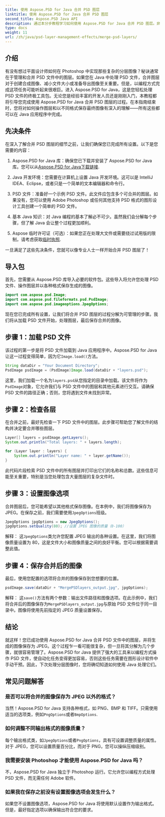 ```yaml
---
title: 使用 Aspose.PSD for Java 合并 PSD 图层
linktitle: 使用 Aspose.PSD for Java 合并 PSD 图层
second_title: Aspose.PSD Java API
description: 通过本分步教程学习如何使用 Aspose.PSD for Java 合并 PSD 图层。非常适合希望自动化图像处理任务的开发人员。
type: docs
weight: 11
url: /zh/java/psd-layer-management-effects/merge-psd-layers/
---
```

## 介绍

有没有想过平面设计师如何在 Photoshop 中实现那些复杂的分层图像？秘诀通常在于管理和合并 PSD 文件中的图层。如果您在 Java 中处理 PSD 文件，合并图层对于创建合成图像、减小文件大小或准备导出图像至关重要。但是，以编程方式完成这项任务可能听起来很艰巨。进入 Aspose.PSD for Java，这是您轻松处理 PSD 文件的终极工具包。无论您是经验丰富的开发人员还是刚刚入门，本教程都将引导您完成使用 Aspose.PSD for Java 合并 PSD 图层的过程。在本指南结束时，您将对如何操作图层和以不同格式保存最终图像有深入的理解——所有这些都可以在 Java 应用程序中完成。

## 先决条件

在深入了解合并 PSD 图层的细节之前，让我们确保您已完成所有设置。以下是您需要的内容：

1. Aspose.PSD for Java 库：确保您已下载并安装了 Aspose.PSD for Java 库。您可以从[Aspose.PSD for Java下载链接](https://releases.aspose.com/psd/java/).

2. Java 开发环境：您需要在计算机上设置 Java 开发环境。这可以是 IntelliJ IDEA、Eclipse，或者只是一个简单的文本编辑器和命令行。

3. PSD 文件：准备好一个示例 PSD 文件。此文件应包含多个可合并的图层。如果没有，您可以使用 Adobe Photoshop 或任何其他支持 PSD 格式的图形设计工具创建一个简单的 PSD 文件。

4. 基本 Java 知识：对 Java 编程的基本了解必不可少。虽然我们会分解每个步骤，但了解 Java 会让整个过程更加顺利。

5.  Aspose 临时许可证（可选）：如果您正在处理大文件或需要绕过试用版的限制，请考虑获取[临时执照](https://purchase.aspose.com/temporary-license/).

一旦满足了这些先决条件，您就可以像专业人士一样开始合并 PSD 图层了！

## 导入包

首先，您需要从 Aspose.PSD 库导入必要的软件包。这些导入将允许您处理 PSD 文件、操作图层并以各种格式保存生成的图像。

```java
import com.aspose.psd.Image;
import com.aspose.psd.fileformats.psd.PsdImage;
import com.aspose.psd.imageoptions.JpegOptions;
```

现在您已完成所有设置，让我们将合并 PSD 图层的过程分解为可管理的步骤。我们将从加载 PSD 文件开始，处理图层，最后保存合并的图像。

## 步骤 1：加载 PSD 文件

该过程的第一步是将 PSD 文件加载到 Java 应用程序中。Aspose.PSD for Java 让这一过程变得简单，因为它`Image.load()`方法。

```java
String dataDir = "Your Document Directory";
PsdImage psdImage = (PsdImage)Image.load(dataDir + "layers.psd");
```

这里，我们加载一个名为`layers.psd`从您指定的目录中加载。该文件将作为`PsdImage`对象，它允许我们与 PSD 文件中的图层和其他元素进行交互。请确保 PSD 文件的路径正确；否则，您将遇到文件未找到异常。

## 步骤 2：检查各层

在合并之前，最好先检查一下 PSD 文件中的图层。此步骤可帮助您了解文件的结构并决定要合并哪些图层。

```java
Layer[] layers = psdImage.getLayers();
System.out.println("Total layers: " + layers.length);

for (Layer layer : layers) {
    System.out.println("Layer name: " + layer.getName());
}
```

此代码片段检索 PSD 文件中的所有图层并打印出它们的名称和总数。这些信息可能至关重要，特别是当您处理包含大量图层的复杂文件时。

## 步骤 3：设置图像选项

合并图层后，您可能希望以其他格式保存图像。在本例中，我们将图像保存为 JPEG。在保存之前，我们需要使用`JpegOptions`班级。

```java
JpegOptions jpgOptions = new JpegOptions();
jpgOptions.setQuality(80); //设置 JPEG 图像的质量（0-100）
```

解释：
这`JpegOptions`类允许您配置 JPEG 输出的各种设置。在这里，我们将图像质量设置为 80，这是文件大小和图像质量之间的良好平衡。您可以根据需要调整此值。

## 步骤 4：保存合并后的图像

最后，使用您配置的选项将合并的图像保存到您想要的位置。

```java
psdImage.save(dataDir + "MergePSDlayers_output.jpg", jpgOptions);
```

解释：
这`save()`方法有两个参数：输出文件路径和图像选项。在此示例中，我们将合并后的图像保存为`MergePSDlayers_output.jpg`与原始 PSD 文件位于同一目录中。图像将使用先前指定的 JPEG 质量设置保存。

## 结论

就这样！您已成功使用 Aspose.PSD for Java 合并 PSD 文件中的图层，并将生成的图像保存为 JPEG。这个过程乍一看可能很复杂，但一旦将其分解为几个步骤，就很容易管理了。Aspose.PSD for Java 提供了强大的工具来以编程方式操作 PSD 文件，使自动化任务变得更加容易，否则这些任务需要在图形设计软件中手动干预。因此，下次处理分层图像时，您将确切知道如何使用 Java 处理它们。

## 常见问题解答

### 是否可以将合并的图像保存为 JPEG 以外的格式？
当然！Aspose.PSD for Java 支持各种格式，如 PNG、BMP 和 TIFF。只需使用适当的选项类，例如`PngOptions`或者`BmpOptions`.

### 如何调整不同输出格式的图像质量？
每个输出格式类，如`JpegOptions`或者`PngOptions`，具有可设置调整质量的属性。对于 JPEG，您可以设置质量百分比，而对于 PNG，您可以操纵压缩级别。

### 我需要安装 Photoshop 才能使用 Aspose.PSD for Java 吗？
不，Aspose.PSD for Java 独立于 Photoshop 运行。它允许您以编程方式处理 PSD 文件，而无需任何 Adobe 软件。

### 如果我在保存之前没有设置图像选项会发生什么？
如果您不设置图像选项，Aspose.PSD for Java 将使用默认设置作为输出格式。但是，最好指定选项以确保输出符合您的要求。